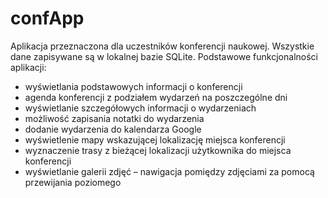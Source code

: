 # confApp
Aplikacja przeznaczona dla uczestników konferencji naukowej. Wszystkie dane zapisywane są 
w lokalnej bazie SQLite.
Podstawowe funkcjonalności aplikacji:
 - wyświetlania podstawowych informacji o konferencji
 - agenda konferencji z podziałem wydarzeń na poszczególne dni
 - wyświetlanie szczegółowych informacji o wydarzeniach
 - możliwość zapisania notatki do wydarzenia
 - dodanie wydarzenia do kalendarza Google
 - wyświetlenie mapy wskazującej lokalizację miejsca konferencji
 - wyznaczenie trasy z bieżącej lokalizacji użytkownika do miejsca konferencji
 - wyświetlanie galerii zdjęć – nawigacja pomiędzy zdjęciami za pomocą przewijania poziomego
